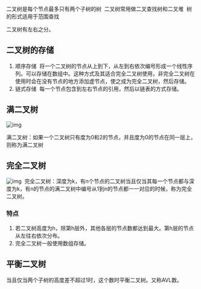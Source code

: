 二叉树是每个节点最多只有两个子树的树 
二叉树常用做二叉查找树和二叉堆 
树的形式适用于范围查找

二叉树有左右之分。

## 二叉树的存储

1. 顺序存储 
   将一个二叉树的节点从上到下，从左到右依次编号形成一个线性序列。可以存储在数组中。这种方式及其适合完全二叉树使用，非完全二叉树在使用时会在没有节点的地方添加虚节点，使之成为完全二叉树，然后存储。
2. 链式存储 
   每一个节点包含到左右节点的引用，然后以链表的方式存储。

## 满二叉树

![img](http://o8l6oohcu.qnssl.com/doc:tree:fullbinarytree.png)

满二叉树：如果一个二叉树只有度为0和2的节点，并且度为0的节点在同一层上，则称为满二叉树

## 完全二叉树

![img](http://o8l6oohcu.qnssl.com/doc:tree:completebinarytree.jpeg) 
完全二叉树：深度为k，有n个节点的二叉树当且仅当其每一个节点都与深度为k，有n的节点的满二叉树中编号从1到n的节点都一一对应的时候，称为完全二叉树。

### 特点

1. 若二叉树高度为h，除第h层外，其他各层的节点数都达到最大。第h层的节点从左往右依次分布。
2. 完全二叉树一般使用数组存储。

## 平衡二叉树

当且仅当两个子树的高度差不超过1时，这个数时平衡二叉树。又称AVL数。